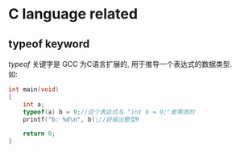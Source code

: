 # C language related

## typeof keyword
$typeof$ 关键字是 GCC 为C语言扩展的, 用于推导一个表达式的数据类型.  
如:

```C
int main(void)
{
    int a;
    typeof(a) b = 9;//这个表达式与 "int b = 9;"是等效的
    printf("b: %d\n", b);//将输出整型9

    return 0;
}
```